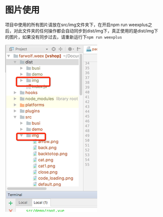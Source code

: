 # 图片使用

项目中使用的所有图片请放在src/img文件夹下，在开启npm run weexplus之后，对此文件夹的任何操作都会自动同步到dist/img下，真正使用的是dist/img下的图片，如果没有同步过去，请重新运行下`npm run weexplus`

![](/assets/WechatIMG56.png)



